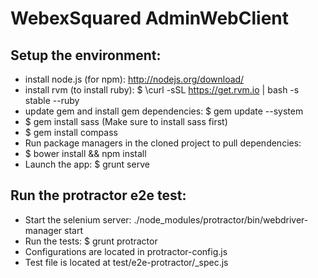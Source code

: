 WebexSquared AdminWebClient 
===========================

Setup the environment:
---------------------

* install node.js (for npm): http://nodejs.org/download/
* install rvm (to install ruby): $ \curl -sSL https://get.rvm.io | bash -s stable --ruby
* update gem and install gem dependencies: $ gem update --system 
* $ gem install sass (Make sure to install sass first)
* $ gem install compass
* Run package managers in the cloned project to pull dependencies: 
* $ bower install && npm install 
* Launch the app: $ grunt serve 

Run the protractor e2e test:
----------------------------

* Start the selenium server: ./node_modules/protractor/bin/webdriver-manager start
* Run the tests: $ grunt protractor 
* Configurations are located in protractor-config.js
* Test file is located at test/e2e-protractor/<test-file>_spec.js

 
